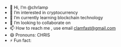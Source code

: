 - 👋 Hi, I’m @chrlamp
- 👀 I’m interested in cryptocurrency 
- 🌱 I’m currently learning blockchain technology
- 💞️ I’m looking to collaborate on 
- 📫 How to reach me , use  email clamfast@gmail.com
- 😄 Pronouns: CHRIS
- ⚡ Fun fact: 

<!---
chrlamp/chrlamp is a ✨ special ✨ repository because its `README.md` (this file) appears on your GitHub profile.
You can click the Preview link to take a look at your changes.
--->
